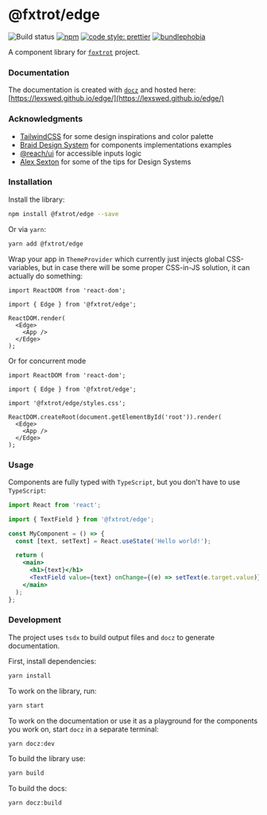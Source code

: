 # @fxtrot/edge

![Build status](https://github.com/LexSwed/edge/workflows/CI/badge.svg)
[![npm](https://img.shields.io/npm/v/@fxtrot/edge.svg)](https://www.npmjs.com/package/@fxtrot/edge)
[![code style: prettier](https://img.shields.io/badge/code_style-prettier-ff69b4.svg)](https://github.com/prettier/prettier)
[![bundlephobia](https://badgen.net/bundlephobia/minzip/@fxtrot/edge)](https://bundlephobia.com/result?p=@fxtrot/edge)

A component library for [`foxtrot`](https://github.com/LexSwed/foxtrot) project.

### Documentation

The documentation is created with [`docz`](https://www.docz.site/) and hosted here: [https://lexswed.github.io/edge/](https://lexswed.github.io/edge/)

### Acknowledgments

- [TailwindCSS](https://tailwindcss.com) for some design inspirations and color palette
- [Braid Design System](https://seek-oss.github.io/braid-design-system) for components implementations examples
- [@reach/ui](https://reacttraining.com/reach-ui) for accessible inputs logic
- [Alex Sexton](https://www.youtube.com/watch?v=EDyiaDJJu-4) for some of the tips for Design Systems

### Installation

Install the library:

```bash
npm install @fxtrot/edge --save
```

Or via `yarn`:

```bash
yarn add @fxtrot/edge
```

Wrap your app in `ThemeProvider` which currently just injects global CSS-variables, but in case there will be some proper CSS-in-JS solution, it can actually do something:

```tsx
import ReactDOM from 'react-dom';

import { Edge } from '@fxtrot/edge';

ReactDOM.render(
  <Edge>
    <App />
  </Edge>
);
```

Or for concurrent mode

```tsx
import ReactDOM from 'react-dom';

import { Edge } from '@fxtrot/edge';

import '@fxtrot/edge/styles.css';

ReactDOM.createRoot(document.getElementById('root')).render(
  <Edge>
    <App />
  </Edge>
);
```

### Usage

Components are fully typed with `TypeScript`, but you don't have to use `TypeScript`:

```jsx
import React from 'react';

import { TextField } from '@fxtrot/edge';

const MyComponent = () => {
  const [text, setText] = React.useState('Hello world!');

  return (
    <main>
      <h1>{text}</h1>
      <TextField value={text} onChange={(e) => setText(e.target.value)} label="Welcome message" />
    </main>
  );
};
```

### Development

The project uses `tsdx` to build output files and `docz` to generate documentation.

First, install dependencies:

```bash
yarn install
```

To work on the library, run:

```bash
yarn start
```

To work on the documentation or use it as a playground for the components you work on, start `docz` in a separate terminal:

```bash
yarn docz:dev
```

To build the library use:

```bash
yarn build
```

To build the docs:

```bash
yarn docz:build
```
